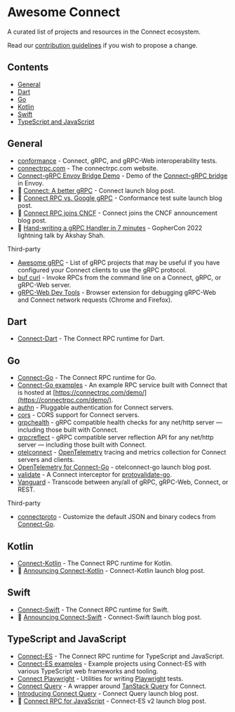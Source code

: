 # Awesome Connect

A curated list of projects and resources in the Connect ecosystem.

Read our [contribution guidelines](CONTRIBUTING.md) if you wish to propose a change.

## Contents

- [General](#general)
- [Dart](#dart)
- [Go](#go)
- [Kotlin](#kotlin)
- [Swift](#swift)
- [TypeScript and JavaScript](#typescript-and-javascript)

## General

* [conformance](https://github.com/connectrpc/conformance) - Connect, gRPC, and gRPC-Web interoperability tests.
* [connectrpc.com](https://github.com/connectrpc/connectrpc.com) - The connectrpc.com website.
* [Connect-gRPC Envoy Bridge Demo](https://github.com/connectrpc/envoy-demo) - Demo of the [Connect-gRPC bridge](https://www.envoyproxy.io/docs/envoy/latest/configuration/http/http_filters/connect_grpc_bridge_filter) in Envoy.
* 📝 [Connect: A better gRPC](https://buf.build/blog/connect-a-better-grpc) - Connect launch blog post.
* 📝 [Connect RPC vs. Google gRPC](https://buf.build/blog/grpc-conformance-deep-dive) - Conformance test suite launch blog post.
* 📝 [Connect RPC joins CNCF](https://buf.build/blog/connect-rpc-joins-cncf) - Connect joins the CNCF announcement blog post.
* 🎥 [Hand-writing a gRPC Handler in 7 minutes](https://www.youtube.com/watch?v=rNI_pCa9slQ) - GopherCon 2022 lightning talk by Akshay Shah.

Third-party
* [Awesome gRPC](https://github.com/grpc-ecosystem/awesome-grpc) - List of gRPC projects that may be useful if you have configured your Connect clients to use the gRPC protocol.
* [buf curl](https://buf.build/docs/curl/usage/) - Invoke RPCs from the command line on a Connect, gRPC, or gRPC-Web server.
* [gRPC-Web Dev Tools](https://github.com/SafetyCulture/grpc-web-devtools) - Browser extension for debugging gRPC-Web and Connect network requests (Chrome and Firefox).

## Dart

* [Connect-Dart](https://github.com/connectrpc/connect-dart) - The Connect RPC runtime for Dart.

## Go

* [Connect-Go](https://github.com/connectrpc/connect-go) - The Connect RPC runtime for Go.
* [Connect-Go examples](https://github.com/connectrpc/examples-go) - An example RPC service built with Connect that is hosted at [https://connectrpc.com/demo/](https://connectrpc.com/demo/).
* [authn](https://github.com/connectrpc/authn-go) - Pluggable authentication for Connect servers.
* [cors](https://github.com/connectrpc/cors-go) - CORS support for Connect servers.
* [grpchealth](https://github.com/connectrpc/grpchealth-go) - gRPC compatible health checks for any net/http server — including those built with Connect.
* [grpcreflect](https://github.com/connectrpc/grpcreflect-go) - gRPC compatible server reflection API for any net/http server — including those built with Connect.
* [otelconnect](https://github.com/connectrpc/otelconnect-go) - [OpenTelemetry](https://opentelemetry.io/) tracing and metrics collection for Connect servers and clients.
* [OpenTelemetry for Connect-Go](https://buf.build/blog/connect-opentelemetry-go) - otelconnect-go launch blog post.
* [validate](https://github.com/connectrpc/validate-go) - A Connect interceptor for [protovalidate-go](https://github.com/bufbuild/protovalidate-go).
* [Vanguard](https://github.com/connectrpc/vanguard-go) - Transcode between any/all of gRPC, gRPC-Web, Connect, or REST.

Third-party
* [connectproto](https://github.com/akshayjshah/connectproto) - Customize the default JSON and binary codecs from [Connect-Go](https://github.com/connectrpc/connect-go).

## Kotlin

* [Connect-Kotlin](https://github.com/connectrpc/connect-kotlin) - The Connect RPC runtime for Kotlin.
* 📝 [Announcing Connect-Kotlin](https://buf.build/blog/announcing-connect-kotlin) - Connect-Kotlin launch blog post.

## Swift

* [Connect-Swift](https://github.com/connectrpc/connect-swift) - The Connect RPC runtime for Swift.
* 📝 [Announcing Connect-Swift](https://buf.build/blog/announcing-connect-swift) - Connect-Swift launch blog post.

## TypeScript and JavaScript

* [Connect-ES](https://github.com/connectrpc/connect-es) - The Connect RPC runtime for TypeScript and JavaScript.
* [Connect-ES examples](https://github.com/connectrpc/examples-es) - Example projects using Connect-ES with various TypeScript web frameworks and tooling.
* [Connect Playwright](https://github.com/connectrpc/connect-playwright-es) - Utilities for writing [Playwright](https://playwright.dev) tests.
* [Connect Query](https://github.com/connectrpc/connect-query-es) - A wrapper around [TanStack Query](https://tanstack.com/query) for Connect. 
* [Introducing Connect Query](https://buf.build/blog/introducing-connect-query) - Connect Query launch blog post.
* 📝 [Connect RPC for JavaScript](https://buf.build/blog/connect-es-v2) - Connect-ES v2 launch blog post.
